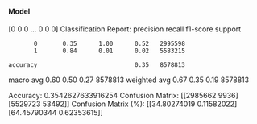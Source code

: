 #### Model
[0 0 0 ... 0 0 0]
Classification Report:
              precision    recall  f1-score   support

           0       0.35      1.00      0.52   2995598
           1       0.84      0.01      0.02   5583215

    accuracy                           0.35   8578813
   macro avg       0.60      0.50      0.27   8578813
weighted avg       0.67      0.35      0.19   8578813

Accuracy: 0.3542627633916254
Confusion Matrix:
[[2985662    9936]
 [5529723   53492]]
Confusion Matrix (%):
[[34.80274019  0.11582022]
 [64.45790344  0.62353615]]
